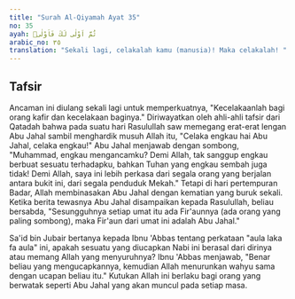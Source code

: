 ```yaml
---
title: "Surah Al-Qiyamah Ayat 35"
no: 35
ayah: ثُمَّ اَوْلٰى لَكَ فَاَوْلٰىۗ
arabic_no: ٣٥
translation: "Sekali lagi, celakalah kamu (manusia)! Maka celakalah! "
---
```


## Tafsir

Ancaman ini diulang sekali lagi untuk memperkuatnya, "Kecelakaanlah bagi orang kafir dan kecelakaan baginya." Diriwayatkan oleh ahli-ahli tafsir dari Qatadah bahwa pada suatu hari Rasulullah saw memegang erat-erat lengan Abu Jahal sambil menghardik musuh Allah itu, "Celaka engkau hai Abu Jahal, celaka engkau!" Abu Jahal menjawab dengan sombong, "Muhammad, engkau mengancamku? Demi Allah, tak sanggup engkau berbuat sesuatu terhadapku, bahkan Tuhan yang engkau sembah juga tidak! Demi Allah, saya ini lebih perkasa dari segala orang yang berjalan antara bukit ini, dari segala penduduk Mekah." Tetapi di hari pertempuran Badar, Allah membinasakan Abu Jahal dengan kematian yang buruk sekali. Ketika berita tewasnya Abu Jahal disampaikan kepada Rasulullah, beliau bersabda, "Sesungguhnya setiap umat itu ada Fir'aunnya (ada orang yang paling sombong), maka Fir'aun dari umat ini adalah Abu Jahal."

Sa'id bin Jubair bertanya kepada Ibnu 'Abbas tentang perkataan "aula laka fa aula" ini, apakah sesuatu yang diucapkan Nabi ini berasal dari dirinya atau memang Allah yang menyuruhnya? Ibnu 'Abbas menjawab, "Benar beliau yang mengucapkannya, kemudian Allah menurunkan wahyu sama dengan ucapan beliau itu." Kutukan Allah ini berlaku bagi orang yang berwatak seperti Abu Jahal yang akan muncul pada setiap masa.